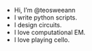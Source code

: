 - Hi, I’m @teosweeann
- I write python scripts.
- I design circuits.
- I love computational EM.
- I love playing cello.
